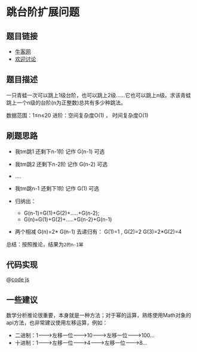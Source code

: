 # 跳台阶扩展问题


## 题目链接

- [牛客网](https://www.nowcoder.com/practice/22243d016f6b47f2a6928b4313c85387)
- [欢迎讨论]()

## 题目描述

一只青蛙一次可以跳上1级台阶，也可以跳上2级……它也可以跳上n级。求该青蛙跳上一个n级的台阶(n为正整数)总共有多少种跳法。

数据范围：1≤n≤20
进阶：空间复杂度O(1) ， 时间复杂度O(1)


## 刷题思路


- 我tm跳1 还剩下n-1阶  记作 G(n-1) 可选
-  我tm跳2 还剩下n-2阶  记作 G(n-2) 可选
- ....
-  我tm跳n-1 还剩下1阶  记作 G(1)   可选

- 归纳出： 
  - G(n-1)=G(1)+G(2)+.....+G(n-2);
  - G(n)=G(1)+G(2)+.....+G(n-2)+G(n-1)

-  两个相减  G(n)=2* G(n-1)   去递归有： G(1)=1  , G(2)=2 G(3)=2*G(2)=4


总结：按照推论，结果为`2的n-1幂`


## 代码实现

@[code js](@code/algorithm/剑指/动态规划/jumpFloorII.js)


## 一些建议

数学分析推论很重要，本身就是一种方法；对于幂的运算，熟练使用Math对象的api方法，也非常建议使用左移运算，例如：

- 二进制：1--->左移一位--->10--->左移一位--->100...
- 十进制：1--->左移一位--->4--->左移一位--->8...